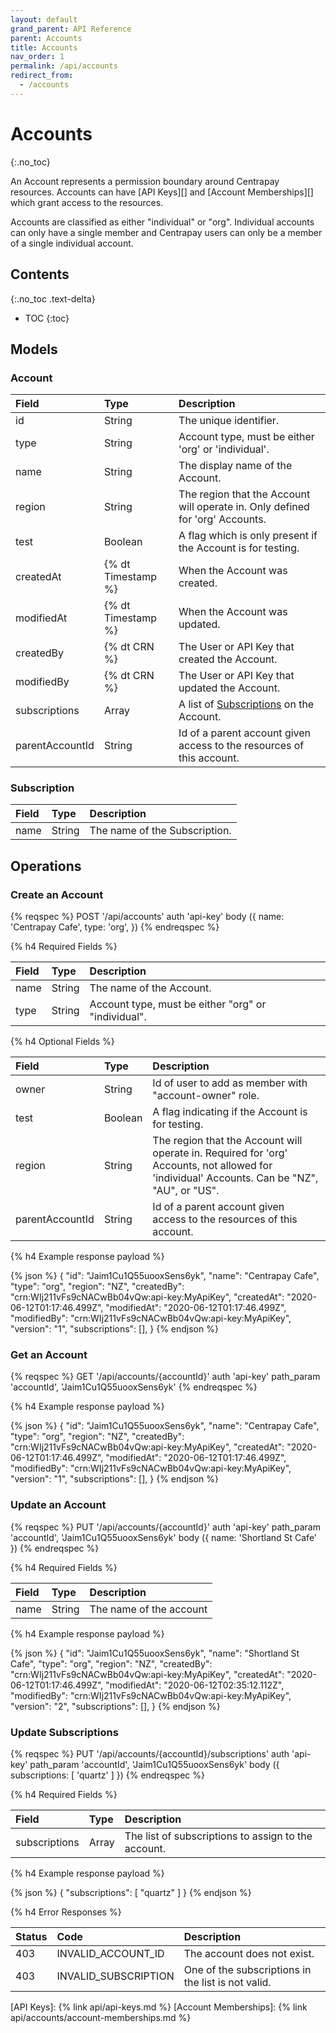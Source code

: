 ```yaml
---
layout: default
grand_parent: API Reference
parent: Accounts
title: Accounts
nav_order: 1
permalink: /api/accounts
redirect_from:
  - /accounts
---
```


# Accounts
{:.no_toc}

An Account represents a permission boundary around Centrapay resources.
Accounts can have [API Keys][] and [Account Memberships][] which grant access to the resources.

Accounts are classified as either "individual" or "org". Individual accounts
can only have a single member and Centrapay users can only be a member of a single
individual account.


## Contents
{:.no_toc .text-delta}

* TOC
{:toc}


## Models

### Account


|      Field      |        Type        |                                  Description                                  |
| :-------------- | :----------------- | :---------------------------------------------------------------------------- |
| id              | String             | The unique identifier.                                                        |
| type            | String             | Account type, must be either 'org' or 'individual'.                           |
| name            | String             | The display name of the Account.                                              |
| region          | String             | The region that the Account will operate in. Only defined for 'org' Accounts. |
| test            | Boolean            | A flag which is only present if the Account is for testing.                   |
| createdAt       | {% dt Timestamp %} | When the Account was created.                                                 |
| modifiedAt      | {% dt Timestamp %} | When the Account was updated.                                                 |
| createdBy       | {% dt CRN %}       | The User or API Key that created the Account.                                 |
| modifiedBy      | {% dt CRN %}       | The User or API Key that updated the Account.                                 |
| subscriptions   | Array              | A list of [Subscriptions](#subscription) on the Account.                      |
| parentAccountId | String             | Id of a parent account given access to the resources of this account.         |

### Subscription

| Field |  Type  |          Description          |
| :---- | :----- | :---------------------------- |
| name  | String | The name of the Subscription. |

## Operations

### Create an Account

{% reqspec %}
  POST '/api/accounts'
  auth 'api-key'
  body ({
    name: 'Centrapay Cafe',
    type: 'org',
  })
{% endreqspec %}

{% h4 Required Fields %}

| Field |  Type  |                     Description                     |
| :---- | :----- | :-------------------------------------------------- |
| name  | String | The name of the Account.                            |
| type  | String | Account type, must be either "org" or "individual". |

{% h4 Optional Fields %}

|      Field      |  Type   |                                                                 Description                                                                  |
| :-------------- | :------ | :------------------------------------------------------------------------------------------------------------------------------------------- |
| owner           | String  | Id of user to add as member with "account-owner" role.                                                                                       |
| test            | Boolean | A flag indicating if the Account is for testing.                                                                                             |
| region          | String  | The region that the Account will operate in. Required for 'org' Accounts, not allowed for 'individual' Accounts. Can be "NZ", "AU", or "US". |
| parentAccountId | String  | Id of a parent account given access to the resources of this account.                                                                        |


{% h4 Example response payload %}

{% json %}
{
  "id": "Jaim1Cu1Q55uooxSens6yk",
  "name": "Centrapay Cafe",
  "type": "org",
  "region": "NZ",
  "createdBy": "crn:WIj211vFs9cNACwBb04vQw:api-key:MyApiKey",
  "createdAt": "2020-06-12T01:17:46.499Z",
  "modifiedAt": "2020-06-12T01:17:46.499Z",
  "modifiedBy": "crn:WIj211vFs9cNACwBb04vQw:api-key:MyApiKey",
  "version": "1",
  "subscriptions": [],
}
{% endjson %}

### Get an Account

{% reqspec %}
  GET '/api/accounts/{accountId}'
  auth 'api-key'
  path_param 'accountId', 'Jaim1Cu1Q55uooxSens6yk'
{% endreqspec %}

{% h4 Example response payload %}

{% json %}
{
  "id": "Jaim1Cu1Q55uooxSens6yk",
  "name": "Centrapay Cafe",
  "type": "org",
  "region": "NZ",
  "createdBy": "crn:WIj211vFs9cNACwBb04vQw:api-key:MyApiKey",
  "createdAt": "2020-06-12T01:17:46.499Z",
  "modifiedAt": "2020-06-12T01:17:46.499Z",
  "modifiedBy": "crn:WIj211vFs9cNACwBb04vQw:api-key:MyApiKey",
  "version": "1",
  "subscriptions": [],
}
{% endjson %}

### Update an Account

{% reqspec %}
  PUT '/api/accounts/{accountId}'
  auth 'api-key'
  path_param 'accountId', 'Jaim1Cu1Q55uooxSens6yk'
  body ({ name: 'Shortland St Cafe' })
{% endreqspec %}

{% h4 Required Fields %}

| Field |  Type  |       Description       |
| :---- | :----- | :---------------------- |
| name  | String | The name of the account |

{% h4 Example response payload %}

{% json %}
{
  "id": "Jaim1Cu1Q55uooxSens6yk",
  "name": "Shortland St Cafe",
  "type": "org",
  "region": "NZ",
  "createdBy": "crn:WIj211vFs9cNACwBb04vQw:api-key:MyApiKey",
  "createdAt": "2020-06-12T01:17:46.499Z",
  "modifiedAt": "2020-06-12T02:35:12.112Z",
  "modifiedBy": "crn:WIj211vFs9cNACwBb04vQw:api-key:MyApiKey",
  "version": "2",
  "subscriptions": [],
}
{% endjson %}

### Update Subscriptions

{% reqspec %}
  PUT '/api/accounts/{accountId}/subscriptions'
  auth 'api-key'
  path_param 'accountId', 'Jaim1Cu1Q55uooxSens6yk'
  body ({ subscriptions: [ 'quartz' ] })
{% endreqspec %}

{% h4 Required Fields %}

|     Field     | Type  |                     Description                     |
| :------------ | :---- | :-------------------------------------------------- |
| subscriptions | Array | The list of subscriptions to assign to the account. |

{% h4 Example response payload %}

{% json %}
{
  "subscriptions": [ "quartz" ]
}
{% endjson %}

{% h4 Error Responses %}

| Status |         Code         |                    Description                     |
| :----- | :------------------- | :------------------------------------------------- |
| 403    | INVALID_ACCOUNT_ID   | The account does not exist.                        |
| 403    | INVALID_SUBSCRIPTION | One of the subscriptions in the list is not valid. |

[API Keys]: {% link api/api-keys.md %}
[Account Memberships]: {% link api/accounts/account-memberships.md %}
